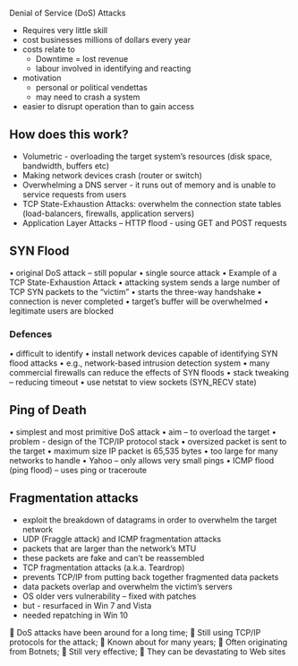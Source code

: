 Denial of Service (DoS) Attacks

- Requires very little skill
- cost businesses millions of dollars every year
- costs relate to
    - Downtime = lost revenue
    - labour involved in identifying and reacting
- motivation
    - personal or political vendettas
    - may need to crash a system
- easier to disrupt operation than to gain access

## How does this work?
- Volumetric - overloading the target system’s resources
(disk space, bandwidth, buffers etc)
- Making network devices crash (router or switch)
- Overwhelming a DNS server - it runs out of memory and is
unable to service requests from users
- TCP State-Exhaustion Attacks: overwhelm the connection
state tables (load-balancers, firewalls, application servers)
- Application Layer Attacks – HTTP flood - using GET and
POST requests

## SYN Flood
• original DoS attack – still popular
• single source attack
• Example of a TCP State-Exhaustion Attack
• attacking system sends a large number of TCP
SYN packets to the “victim”
• starts the three-way handshake
• connection is never completed
• target’s buffer will be overwhelmed
• legitimate users are blocked 

### Defences
• difficult to identify
• install network devices capable of identifying SYN
flood attacks
• e.g., network-based intrusion detection system
• many commercial firewalls can reduce the effects
of SYN floods
• stack tweaking – reducing timeout
• use netstat to view sockets (SYN_RECV state)

## Ping of Death
• simplest and most primitive DoS attack
• aim – to overload the target
• problem - design of the TCP/IP protocol stack
• oversized packet is sent to the target
• maximum size IP packet is 65,535 bytes
• too large for many networks to handle
• Yahoo – only allows very small pings
• ICMP flood (ping flood) – uses ping or traceroute

## Fragmentation attacks
- exploit the breakdown of datagrams in order to overwhelm
the target network
- UDP (Fraggle attack) and ICMP fragmentation attacks
- packets that are larger than the network’s MTU
- these packets are fake and can’t be reassembled
- TCP fragmentation attacks (a.k.a. Teardrop)
- prevents TCP/IP from putting back together fragmented data
packets
- data packets overlap and overwhelm the victim’s servers
- OS older vers vulnerability – fixed with patches
- but - resurfaced in Win 7 and Vista
- needed repatching in Win 10

 DoS attacks have been around for a long time;
 Still using TCP/IP protocols for the attack;
 Known about for many years;
 Often originating from Botnets;
 Still very effective;
 They can be devastating to Web sites


